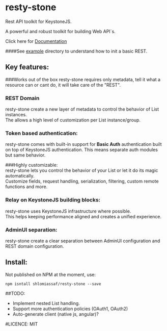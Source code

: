 # resty-stone

Rest API toolkit for KeystoneJS.

A powerful and robust toolkit for building Web API`s.

Click here for [Documentation](http://shlomiassaf.github.io/resty-stone)

####See [example](./example) directory to understand how to init a basic REST.

## Key features:
###Works out of the box
resty-stone requires only metadata, tell it what a resource can or cant do, it will take care of the "REST".

### REST Domain  
resty-stone create a new layer of metadata to control the behavior of List instances.  
The allows a high level of customization per List instance/group.

### Token based authentication:
resty-stone comes with built-in support for __Basic Auth__ authentication built on top of KeystoneJS authentication.
This means separate auth modules but same behavior.

###Highly customizable:    
resty-stone lets you control the behavior of your List or let it do its magic automatically.  
Customize fields, request handling, serialization, filtering, custom remote functions and more.
 
### Relay on KeystoneJS building blocks:    
resty-stone uses KeystoneJS infrastructure where possible.  
This helps keeping performance aligned and creates a unified experience.
 
### AdminUI separation:  
resty-stone create a clear separation between AdminUI configuration and REST domain configuration.


## Install:
Not published on NPM at the moment, use:
```
npm isntall shlomiassaf/resty-stone --save
```

##TODO:
- Implement nested List handling.
- Support more authentication policies (OAuth1, OAuth2)
- Auto-generate client (native js, angular)?

#LICENCE: MIT